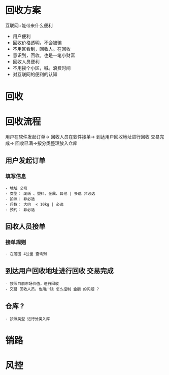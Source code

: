 # 回收方案

 互联网+能带来什么便利

 - 用户便利
  - 回收价格透明，不会被骗
  - 不用区看到，回收人。在回收
  - 意识到，回收。也是一笔小财富
 - 回收人员便利
  - 不用挨个小区，喊。浪费时间
  - 对互联网的便利的认知

# 回收

# 回收流程

  用户在软件发起订单->
  回收人员在软件接单->
  到达用户回收地址进行回收 交易完成->
  回收已满->按分类整理放入仓库

## 用户发起订单
 
### 填写信息
    - 地址 必填
    - 类型： 废纸 、塑料、金属、其他 | 多选 非必选
    - 拍照： 非必选  
    - 斤数： 大约  < 10kg | 必选
    - 预约： 非必选
## 回收人员接单

### 接单规则
    - 在范围 4公里 查询到 

## 到达用户回收地址进行回收 交易完成
    - 按照目前市场价值，进行回收
    - 交易 回收人员，也用户钱 怎么控制 金额 的问题 ?
## 仓库 ?
    - 按照类型 进行分类入库


# 销路

# 风控